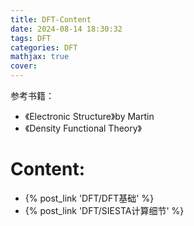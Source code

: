 ```yaml
---
title: DFT-Content
date: 2024-08-14 18:30:32
tags: DFT
categories: DFT
mathjax: true
cover: 
---
```

参考书籍：
- 《Electronic Structure》by Martin
- 《Density Functional Theory》

# Content:
- {% post_link 'DFT/DFT基础' %}
- {% post_link 'DFT/SIESTA计算细节' %} 
